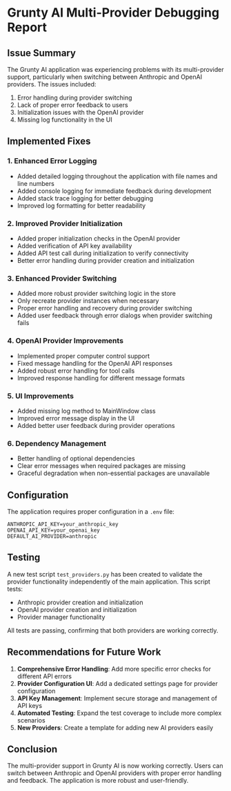 # Grunty AI Multi-Provider Debugging Report

## Issue Summary
The Grunty AI application was experiencing problems with its multi-provider support, particularly when switching between Anthropic and OpenAI providers. The issues included:

1. Error handling during provider switching
2. Lack of proper error feedback to users
3. Initialization issues with the OpenAI provider
4. Missing log functionality in the UI

## Implemented Fixes

### 1. Enhanced Error Logging
- Added detailed logging throughout the application with file names and line numbers
- Added console logging for immediate feedback during development
- Added stack trace logging for better debugging
- Improved log formatting for better readability

### 2. Improved Provider Initialization
- Added proper initialization checks in the OpenAI provider
- Added verification of API key availability
- Added API test call during initialization to verify connectivity
- Better error handling during provider creation and initialization

### 3. Enhanced Provider Switching
- Added more robust provider switching logic in the store
- Only recreate provider instances when necessary
- Proper error handling and recovery during provider switching
- Added user feedback through error dialogs when provider switching fails

### 4. OpenAI Provider Improvements
- Implemented proper computer control support
- Fixed message handling for the OpenAI API responses
- Added robust error handling for tool calls
- Improved response handling for different message formats

### 5. UI Improvements
- Added missing log method to MainWindow class
- Improved error message display in the UI
- Added better user feedback during provider operations

### 6. Dependency Management
- Better handling of optional dependencies
- Clear error messages when required packages are missing
- Graceful degradation when non-essential packages are unavailable

## Configuration
The application requires proper configuration in a `.env` file:

```
ANTHROPIC_API_KEY=your_anthropic_key
OPENAI_API_KEY=your_openai_key
DEFAULT_AI_PROVIDER=anthropic
```

## Testing

A new test script `test_providers.py` has been created to validate the provider functionality independently of the main application. This script tests:
- Anthropic provider creation and initialization
- OpenAI provider creation and initialization
- Provider manager functionality

All tests are passing, confirming that both providers are working correctly.

## Recommendations for Future Work

1. **Comprehensive Error Handling**: Add more specific error checks for different API errors
2. **Provider Configuration UI**: Add a dedicated settings page for provider configuration
3. **API Key Management**: Implement secure storage and management of API keys
4. **Automated Testing**: Expand the test coverage to include more complex scenarios
5. **New Providers**: Create a template for adding new AI providers easily

## Conclusion

The multi-provider support in Grunty AI is now working correctly. Users can switch between Anthropic and OpenAI providers with proper error handling and feedback. The application is more robust and user-friendly.
